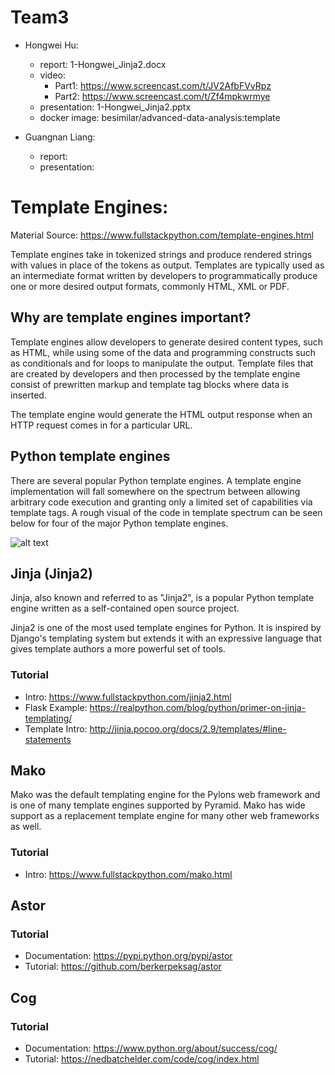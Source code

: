 # Team3

* Hongwei Hu:
    * report: 1-Hongwei_Jinja2.docx
    * video: 
    	* Part1: https://www.screencast.com/t/JV2AfbFVvRpz
    	* Part2: https://www.screencast.com/t/Zf4mpkwrmye
    * presentation: 1-Hongwei_Jinja2.pptx
    * docker image: besimilar/advanced-data-analysis:template
    
* Guangnan Liang:
    * report: 
    * presentation:

# Template Engines: 

Material Source: https://www.fullstackpython.com/template-engines.html

Template engines take in tokenized strings and produce rendered strings with values in place of the tokens as output. Templates are typically used as an intermediate format written by developers to programmatically produce one or more desired output formats, commonly HTML, XML or PDF.

## Why are template engines important?
Template engines allow developers to generate desired content types, such as HTML, while using some of the data and programming constructs such as conditionals and for loops to manipulate the output. Template files that are created by developers and then processed by the template engine consist of prewritten markup and template tag blocks where data is inserted.

The template engine would generate the HTML output response when an HTTP request comes in for a particular URL.

## Python template engines
There are several popular Python template engines. A template engine implementation will fall somewhere on the spectrum between allowing arbitrary code execution and granting only a limited set of capabilities via template tags. A rough visual of the code in template spectrum can be seen below for four of the major Python template engines.

![alt text](https://www.fullstackpython.com/img/visuals/template-logic-spectrum.png)

## Jinja (Jinja2)
Jinja, also known and referred to as "Jinja2", is a popular Python template engine written as a self-contained open source project.

Jinja2 is one of the most used template engines for Python. It is inspired by Django's templating system but extends it with an expressive language that gives template authors a more powerful set of tools.

### Tutorial
* Intro: https://www.fullstackpython.com/jinja2.html
* Flask Example: https://realpython.com/blog/python/primer-on-jinja-templating/
* Template Intro: http://jinja.pocoo.org/docs/2.9/templates/#line-statements

## Mako
Mako was the default templating engine for the Pylons web framework and is one of many template engines supported by Pyramid. Mako has wide support as a replacement template engine for many other web frameworks as well.

### Tutorial
* Intro: https://www.fullstackpython.com/mako.html

## Astor
### Tutorial
* Documentation: https://pypi.python.org/pypi/astor
* Tutorial: https://github.com/berkerpeksag/astor

## Cog
### Tutorial
* Documentation: https://www.python.org/about/success/cog/
* Tutorial: https://nedbatchelder.com/code/cog/index.html






